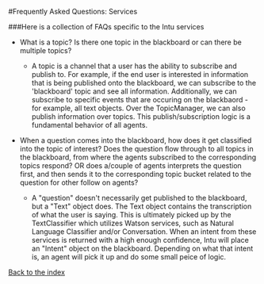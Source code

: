 #Frequently Asked Questions: Services

###Here is a collection of FAQs specific to the Intu services

* What is a topic? Is there one topic in the blackboard or can there be multiple topics?
  * A topic is a channel that a user has the ability to subscribe and publish to. For example, if the end user is interested in information that is being published onto the blackboard, we can subscribe to the 'blackboard' topic and see all information. Additionally, we can subscribe to specific events that are occuring on the blackbaord - for example, all text objects. Over the TopicManager, we can also publish information over topics. This publish/subscription logic is a fundamental behavior of all agents.

* When a question comes into the blackboard, how does it get classified into the topic of interest? Does the question flow through to all topics in the blackboard, from where the agents subscribed to the corresponding topics respond? OR does a/couple of agents interprets the question first, and then sends it to the corresponding topic bucket related to the question for other follow on agents?
  * A "question" doesn't necessarily get published to the blackboard, but a "Text" object does. The Text object contains the transcription of what the user is saying. This is ultimately picked up by the TextClassifier which utilizes Watson services, such as Natural Language Classifier and/or Conversation. When an intent from these services is returned with a high enough confidence, Intu will place an "Intent" object on the blackboard. Depending on what that intent is, an agent will pick it up and do some small peice of logic.

[Back to the index](../../README.md)
